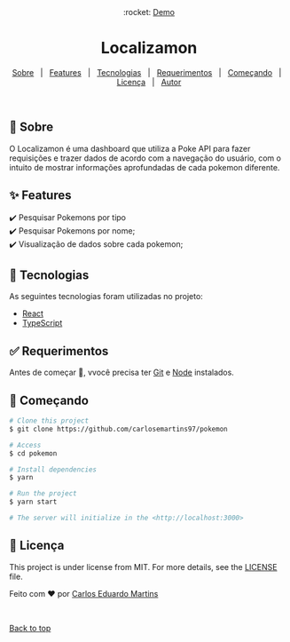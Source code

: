 <div align="center" id="top"> 
   :rocket: <a href="http://localizamon.netlify.app/">Demo</a>
</div>

<h1 align="center">Localizamon</h1>

<!-- Status -->

<!-- <h4 align="center"> 
	🚧  {{app_name}} 🚀 Under construction...  🚧
</h4> 

<hr> -->

<p align="center">
  <a href="#dart-sobre">Sobre</a> &#xa0; | &#xa0; 
  <a href="#sparkles-features">Features</a> &#xa0; | &#xa0;
  <a href="#rocket-tecnologias">Tecnologias</a> &#xa0; | &#xa0;
  <a href="#white_check_mark-requerimentos">Requerimentos</a> &#xa0; | &#xa0;
  <a href="#checkered_flag-começando">Começando</a> &#xa0; | &#xa0;
  <a href="#memo-licença">Licença</a> &#xa0; | &#xa0;
  <a href="https://github.com/carlosemartins97" target="_blank">Autor</a>
</p>

<br>

## :dart: Sobre ##

O Localizamon é uma dashboard que utiliza a Poke API para fazer requisições e trazer dados de acordo com a navegação do usuário, com o intuito de mostrar informações aprofundadas de cada pokemon diferente.

## :sparkles: Features ##

:heavy_check_mark: Pesquisar Pokemons por tipo\
:heavy_check_mark: Pesquisar Pokemons por nome;\
:heavy_check_mark: Visualização de dados sobre cada pokemon;

## :rocket: Tecnologias ##

As seguintes tecnologias foram utilizadas no projeto:

- [React](https://pt-br.reactjs.org/)
- [TypeScript](https://www.typescriptlang.org/)

## :white_check_mark: Requerimentos ##

Antes de começar :checkered_flag:, vvocê precisa ter [Git](https://git-scm.com) e [Node](https://nodejs.org/en/) instalados.

## :checkered_flag: Começando ##

```bash
# Clone this project
$ git clone https://github.com/carlosemartins97/pokemon

# Access
$ cd pokemon

# Install dependencies
$ yarn

# Run the project
$ yarn start

# The server will initialize in the <http://localhost:3000>
```

## :memo: Licença ##

This project is under license from MIT. For more details, see the [LICENSE](LICENSE.md) file.


Feito com :heart: por <a href="https://github.com/carlosemartins97" target="_blank">Carlos Eduardo Martins</a>

&#xa0;

<a href="#top">Back to top</a>
